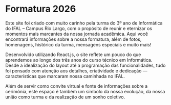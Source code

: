
# Formatura 2026 

Este site foi criado com muito carinho pela turma do 3º ano de Informática do IFAL – Campus Rio Largo, com o propósito de reunir e eternizar os momentos mais marcantes da nossa jornada acadêmica. Aqui você encontrará informações sobre a nossa formatura, além de fotos, homenagens, histórico da turma, mensagens especiais e muito mais!

Desenvolvido utilizando React.js, o site reflete um pouco do que aprendemos ao longo dos três anos do curso técnico em Informática. Desde a idealização do layout até a programação das funcionalidades, tudo foi pensado com atenção aos detalhes, criatividade e dedicação — características que marcaram nossa caminhada no IFAL.

Além de servir como convite virtual e fonte de informações sobre a cerimônia, este espaço é também um símbolo da nossa evolução, da nossa união como turma e da realização de um sonho coletivo.

